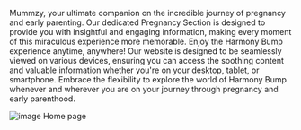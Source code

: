 Mummzy, your ultimate companion on the incredible journey of pregnancy and early parenting. Our dedicated Pregnancy Section is designed to provide you with insightful and engaging information, making every moment of this miraculous experience more memorable. Enjoy the Harmony Bump experience anytime, anywhere! Our website is designed to be seamlessly viewed on various devices, ensuring you can access the soothing content and valuable information whether you're on your desktop, tablet, or smartphone. Embrace the flexibility to explore the world of Harmony Bump whenever and wherever you are on your journey through pregnancy and early parenthood.


![image](https://github.com/user-attachments/assets/33104dcb-8efb-441c-9a5c-2a0cbe72d6a8)                                                                                             Home page 
